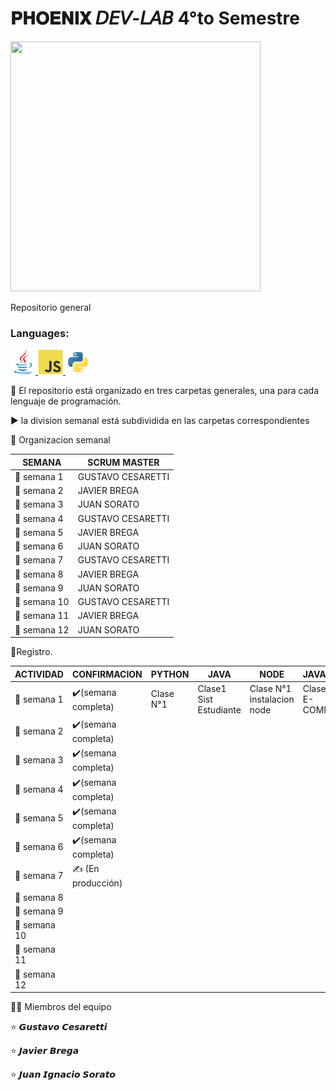 # 𝐏𝐇𝐎𝐄𝐍𝐈𝐗 𝘋𝘌𝘝-𝘓𝘈𝘉  4°to Semestre
<img src="https://media.giphy.com/media/yoGoJGSioqhkEqeVrE/giphy-downsized-large.gif" width="400" height="400" />

 Repositorio general                                                                                                                                                     
<h3 align="left">Languages:</h3>
<p align="left"> <a href="https://www.java.com" target="_blank" rel="noreferrer"> <img src="https://raw.githubusercontent.com/devicons/devicon/master/icons/java/java-original.svg" alt="java" width="40" height="40"/> </a> <a href="https://developer.mozilla.org/en-US/docs/Web/JavaScript" target="_blank" rel="noreferrer"> <img src="https://raw.githubusercontent.com/devicons/devicon/master/icons/javascript/javascript-original.svg" alt="javascript" width="40" height="40"/> </a> <a href="https://www.python.org" target="_blank" rel="noreferrer"> <img src="https://raw.githubusercontent.com/devicons/devicon/master/icons/python/python-original.svg" alt="python" width="40" height="40"/> </a> </p>

📁 El repositorio está organizado en tres carpetas generales, una para cada lenguaje de programación.

▶ la division semanal está subdividida en las carpetas correspondientes

📆 Organizacion semanal 

| SEMANA       | SCRUM MASTER     |
|------------- | -------------    |
| 📍  semana 1  |GUSTAVO CESARETTI|
| 📍  semana 2  |JAVIER BREGA    |
| 📍  semana 3	 |JUAN SORATO    |
| 📍  semana 4	 |GUSTAVO CESARETTI|
| 📍  semana 5	 |JAVIER BREGA     |
| 📍  semana 6  |JUAN SORATO |
| 📍  semana 7  |GUSTAVO CESARETTI    |
| 📍  semana 8  |JAVIER BREGA   |
| 📍  semana 9  |JUAN SORATO   |
| 📍  semana 10  |GUSTAVO CESARETTI   |
| 📍  semana 11 |JAVIER BREGA|
| 📍  semana 12  |JUAN SORATO   |

📝Registro.

| ACTIVIDAD    | CONFIRMACION           |      PYTHON   |  JAVA                        |  NODE                        | JAVASCRIPT|    
|------------- | -----------------------|---------------|------------------------------|------------------------------|-----------|
| 📍  semana 1  | ✔️(semana completa)   |  Clase N°1    |  Clase1 Sist Estudiante      |  Clase N°1 instalacion node  |Clase N°1 E-COMMERCE|
| 📍  semana 2  | ✔️(semana completa)   |  
| 📍  semana 3	 |  ✔️(semana completa)  |
| 📍  semana 4	 |  ✔️(semana completa)  |
| 📍  semana 5  |  ✔️(semana completa)  |
| 📍  semana 6  |  ✔️(semana completa)  |
| 📍  semana 7  |  ✍️    (En producción)|
| 📍  semana 8  |                       |
| 📍  semana 9  |                       |
| 📍  semana 10 |                       |
| 📍  semana 11 |                       |
| 📍  semana 12 |                       |

👨‍💻 Miembros del equipo    
                        
⭐ 𝙂𝙪𝙨𝙩𝙖𝙫𝙤 𝘾𝙚𝙨𝙖𝙧𝙚𝙩𝙩𝙞             

⭐ 𝙅𝙖𝙫𝙞𝙚𝙧 𝘽𝙧𝙚𝙜𝙖         

⭐ 𝙅𝙪𝙖𝙣 𝙄𝙜𝙣𝙖𝙘𝙞𝙤 𝙎𝙤𝙧𝙖𝙩𝙤             
     
